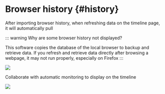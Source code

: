 # Browser history {#history}

After importing browser history, when refreshing data on the timeline page, it will automatically pull

::: warning Why are some browser history not displayed?

This software copies the database of the local browser to backup and retrieve data. If you refresh and retrieve data directly after browsing a webpage, it may not run properly, especially on Firefox
:::

![](https://cdn.jsdelivr.net/gh/shion-app/docs/src/public/assets/en/history.gif)


Collaborate with automatic monitoring to display on the timeline

![](https://cdn.jsdelivr.net/gh/shion-app/docs/src/public/assets/zh/timeline.png)
